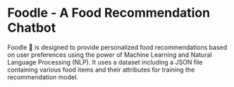 # Foodle - A Food Recommendation Chatbot

Foodle :spaghetti: is designed to provide personalized food recommendations based on user preferences using the power of Machine Learning and Natural Language Processing (NLP). It uses a dataset including a JSON file containing various food items and their attributes for training the recommendation model.


